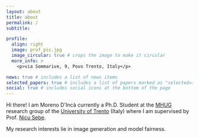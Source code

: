```yaml
---
layout: about
title: about
permalink: /
subtitle: 

profile:
  align: right
  image: prof_pic.jpg
  image_circular: true # crops the image to make it circular
  more_info: >
    <p>via Sommarive, 9, Povo Trento, Italy</p>

news: true # includes a list of news items
selected_papers: true # includes a list of papers marked as "selected={true}"
social: true # includes social icons at the bottom of the page
---
```


Hi there! I am Moreno D'Incà currently a Ph.D. Student at the [MHUG](https://mhug.disi.unitn.it/#/) research group of the [University of Trento](https://www.unitn.it/) (Italy) where I am supervised by Prof. [Nicu Sebe](https://disi.unitn.it/~sebe/).

My research interests lie in image generation and model fairness.

